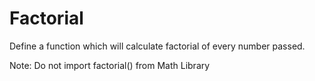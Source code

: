 # Factorial
Define a function which will calculate factorial of every number passed.

Note: Do not import factorial() from Math Library
